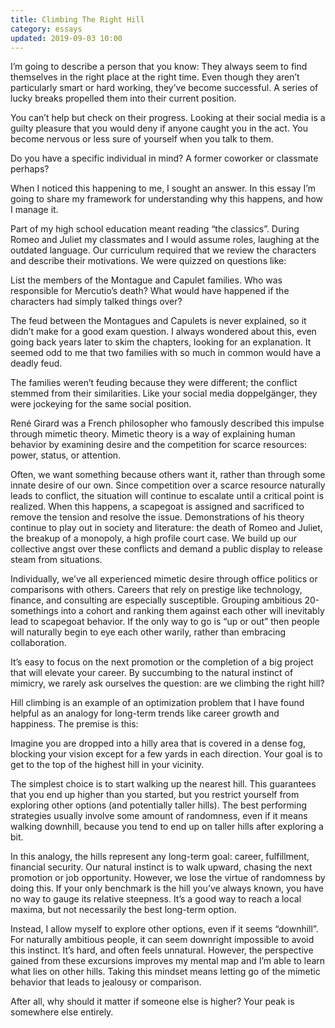 ```yaml
---
title: Climbing The Right Hill
category: essays
updated: 2019-09-03 10:00
---
```


I’m going to describe a person that you know: They always seem to find themselves in the right place at the right time. Even though they aren’t particularly smart or hard working, they’ve become successful. A series of lucky breaks propelled them into their current position.

You can’t help but check on their progress. Looking at their social media is a guilty pleasure that you would deny if anyone caught you in the act. You become nervous or less sure of yourself when you talk to them.

Do you have a specific individual in mind? A former coworker or classmate perhaps?

When I noticed this happening to me, I sought an answer. In this essay I’m going to share my framework for understanding why this happens, and how I manage it.

<div class="divider"></div>

Part of my high school education meant reading “the classics”. During Romeo and Juliet my classmates and I would assume roles, laughing at the outdated language. Our curriculum required that we review the characters and describe their motivations. We were quizzed on questions like:

List the members of the Montague and Capulet families. Who was responsible for Mercutio’s death? What would have happened if the characters had simply talked things over?

The feud between the Montagues and Capulets is never explained, so it didn’t make for a good exam question. I always wondered about this, even going back years later to skim the chapters, looking for an explanation. It seemed odd to me that two families with so much in common would have a deadly feud.

The families weren’t feuding because they were different; the conflict stemmed from their similarities. Like your social media doppelgänger, they were jockeying for the same social position.

René Girard was a French philosopher who famously described this impulse through mimetic theory. Mimetic theory is a way of explaining human behavior by examining desire and the competition for scarce resources: power, status, or attention.

Often, we want something because others want it, rather than through some innate desire of our own. Since competition over a scarce resource naturally leads to conflict, the situation will continue to escalate until a critical point is realized. When this happens, a scapegoat is assigned and sacrificed to remove the tension and resolve the issue. Demonstrations of his theory continue to play out in society and literature: the death of Romeo and Juliet, the breakup of a monopoly, a high profile court case. We build up our collective angst over these conflicts and demand a public display to release steam from situations.

Individually, we’ve all experienced mimetic desire through office politics or comparisons with others. Careers that rely on prestige like technology, finance, and consulting are especially susceptible. Grouping ambitious 20-somethings into a cohort and ranking them against each other will inevitably lead to scapegoat behavior. If the only way to go is “up or out” then people will naturally begin to eye each other warily, rather than embracing collaboration.

It’s easy to focus on the next promotion or the completion of a big project that will elevate your career. By succumbing to the natural instinct of mimicry, we rarely ask ourselves the question: are we climbing the right hill?

Hill climbing is an example of an optimization problem that I have found helpful as an analogy for long-term trends like career growth and happiness. The premise is this:

Imagine you are dropped into a hilly area that is covered in a dense fog, blocking your vision except for a few yards in each direction. Your goal is to get to the top of the highest hill in your vicinity.

The simplest choice is to start walking up the nearest hill. This guarantees that you end up higher than you started, but you restrict yourself from exploring other options (and potentially taller hills). The best performing strategies usually involve some amount of randomness, even if it means walking downhill, because you tend to end up on taller hills after exploring a bit.

In this analogy, the hills represent any long-term goal: career, fulfillment, financial security. Our natural instinct is to walk upward, chasing the next promotion or job opportunity. However, we lose the virtue of randomness by doing this. If your only benchmark is the hill you’ve always known, you have no way to gauge its relative steepness. It’s a good way to reach a local maxima, but not necessarily the best long-term option.

Instead, I allow myself to explore other options, even if it seems “downhill”. For naturally ambitious people, it can seem downright impossible to avoid this instinct. It’s hard, and often feels unnatural. However, the perspective gained from these excursions improves my mental map and I’m able to learn what lies on other hills. Taking this mindset means letting go of the mimetic behavior that leads to jealousy or comparison.

After all, why should it matter if someone else is higher? Your peak is somewhere else entirely.

